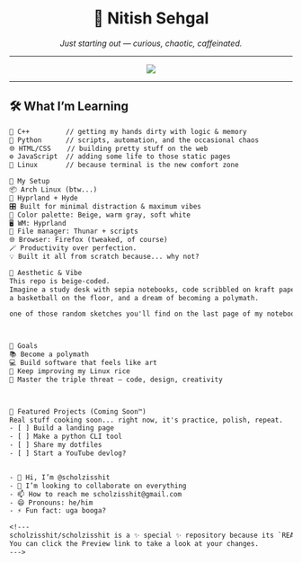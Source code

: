 <!-- README.md -->

<h1 align="center">🌿 Nitish Sehgal</h1>
<p align="center"><i>Just starting out — curious, chaotic, caffeinated.</i></p>

---
<p align="center">
  <img src="https://capsule-render.vercel.app/api?type=waving&color=beige&height=150&section=header&text=Welcome%20to%20my%20lab!&fontSize=30&fontColor=ffffff" />
</p>

---

## 🛠 What I’m Learning

```txt
📘 C++         // getting my hands dirty with logic & memory
🐍 Python      // scripts, automation, and the occasional chaos
🌐 HTML/CSS    // building pretty stuff on the web
⚙️ JavaScript  // adding some life to those static pages
🐧 Linux       // because terminal is the new comfort zone

🧠 My Setup
📦 Arch Linux (btw...)
🎨 Hyprland + Hyde
🎛️ Built for minimal distraction & maximum vibes
🎨 Color palette: Beige, warm gray, soft white
🖥️ WM: Hyprland
💾 File manager: Thunar + scripts
🌐 Browser: Firefox (tweaked, of course)
🪄 Productivity over perfection.
💡 Built it all from scratch because... why not?

🌌 Aesthetic & Vibe
This repo is beige-coded.
Imagine a study desk with sepia notebooks, code scribbled on kraft paper,
a basketball on the floor, and a dream of becoming a polymath.

one of those random sketches you'll find on the last page of my notebook.



🧭 Goals
📚 Become a polymath
💻 Build software that feels like art
🧰 Keep improving my Linux rice
🏀 Master the triple threat — code, design, creativity



📂 Featured Projects (Coming Soon™)
Real stuff cooking soon... right now, it's practice, polish, repeat.
- [ ] Build a landing page
- [ ] Make a python CLI tool
- [ ] Share my dotfiles
- [ ] Start a YouTube devlog?


- 👋 Hi, I’m @scholzisshit
- 💞️ I’m looking to collaborate on everything
- 📫 How to reach me scholzisshit@gmail.com
- 😄 Pronouns: he/him
- ⚡ Fun fact: uga booga?

<!---
scholzisshit/scholzisshit is a ✨ special ✨ repository because its `README.md` (this file) appears on your GitHub profile.
You can click the Preview link to take a look at your changes.
--->
